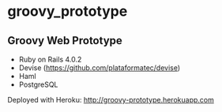 groovy_prototype
================

## Groovy Web Prototype

* Ruby on Rails 4.0.2
* Devise (https://github.com/plataformatec/devise)
* Haml
* PostgreSQL

Deployed with Heroku: http://groovy-prototype.herokuapp.com
